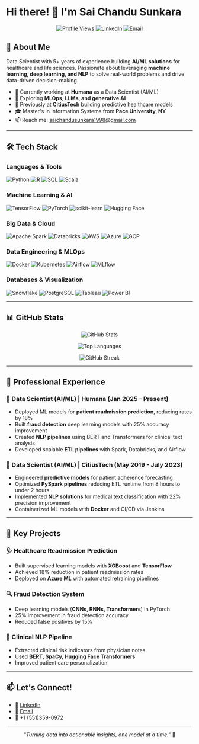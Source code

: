 # Hi there! 👋 I'm Sai Chandu Sunkara

<div align="center">
  
[![Profile Views](https://komarev.com/ghpvc/?username=YOUR_USERNAME&color=blue&style=flat-square)](https://komarev.com/ghpvc/?username=saichandu&color=blue&style=flat-square
)
[![LinkedIn](https://img.shields.io/badge/-LinkedIn-0077B5?style=flat-square&logo=LinkedIn&logoColor=white)](https://www.linkedin.com/in/sunkara-sai-chandu/)
[![Email](https://img.shields.io/badge/-Email-D14836?style=flat-square&logo=Gmail&logoColor=white)](mailto:saichandusunkara1998@gmail.com)

</div>

## 🚀 About Me

Data Scientist with 5+ years of experience building **AI/ML solutions** for healthcare and life sciences. Passionate about leveraging **machine learning, deep learning, and NLP** to solve real-world problems and drive data-driven decision-making.

- 🔭 Currently working at **Humana** as a Data Scientist (AI/ML)
- 🌱 Exploring **MLOps, LLMs, and generative AI**
- 💼 Previously at **CitiusTech** building predictive healthcare models
- 🎓 Master's in Information Systems from **Pace University, NY**
- 📫 Reach me: saichandusunkara1998@gmail.com

---

## 🛠️ Tech Stack

### Languages & Tools
![Python](https://img.shields.io/badge/-Python-3776AB?style=flat-square&logo=python&logoColor=white)
![R](https://img.shields.io/badge/-R-276DC3?style=flat-square&logo=r&logoColor=white)
![SQL](https://img.shields.io/badge/-SQL-4479A1?style=flat-square&logo=postgresql&logoColor=white)
![Scala](https://img.shields.io/badge/-Scala-DC322F?style=flat-square&logo=scala&logoColor=white)

### Machine Learning & AI
![TensorFlow](https://img.shields.io/badge/-TensorFlow-FF6F00?style=flat-square&logo=tensorflow&logoColor=white)
![PyTorch](https://img.shields.io/badge/-PyTorch-EE4C2C?style=flat-square&logo=pytorch&logoColor=white)
![scikit-learn](https://img.shields.io/badge/-scikit--learn-F7931E?style=flat-square&logo=scikit-learn&logoColor=white)
![Hugging Face](https://img.shields.io/badge/-Hugging%20Face-FFD21E?style=flat-square&logo=huggingface&logoColor=black)

### Big Data & Cloud
![Apache Spark](https://img.shields.io/badge/-Apache%20Spark-E25A1C?style=flat-square&logo=apachespark&logoColor=white)
![Databricks](https://img.shields.io/badge/-Databricks-FF3621?style=flat-square&logo=databricks&logoColor=white)
![AWS](https://img.shields.io/badge/-AWS-232F3E?style=flat-square&logo=amazon-aws&logoColor=white)
![Azure](https://img.shields.io/badge/-Azure-0078D4?style=flat-square&logo=microsoft-azure&logoColor=white)
![GCP](https://img.shields.io/badge/-GCP-4285F4?style=flat-square&logo=google-cloud&logoColor=white)

### Data Engineering & MLOps
![Docker](https://img.shields.io/badge/-Docker-2496ED?style=flat-square&logo=docker&logoColor=white)
![Kubernetes](https://img.shields.io/badge/-Kubernetes-326CE5?style=flat-square&logo=kubernetes&logoColor=white)
![Airflow](https://img.shields.io/badge/-Airflow-017CEE?style=flat-square&logo=apache-airflow&logoColor=white)
![MLflow](https://img.shields.io/badge/-MLflow-0194E2?style=flat-square&logo=mlflow&logoColor=white)

### Databases & Visualization
![Snowflake](https://img.shields.io/badge/-Snowflake-29B5E8?style=flat-square&logo=snowflake&logoColor=white)
![PostgreSQL](https://img.shields.io/badge/-PostgreSQL-336791?style=flat-square&logo=postgresql&logoColor=white)
![Tableau](https://img.shields.io/badge/-Tableau-E97627?style=flat-square&logo=tableau&logoColor=white)
![Power BI](https://img.shields.io/badge/-Power%20BI-F2C811?style=flat-square&logo=power-bi&logoColor=black)

---

## 📊 GitHub Stats

<div align="center">
  
![GitHub Stats](https://github-readme-stats.vercel.app/api?username=YOUR_USERNAME&show_icons=true&theme=tokyonight&hide_border=true)

![Top Languages](https://github-readme-stats.vercel.app/api/top-langs/?username=YOUR_USERNAME&layout=compact&theme=tokyonight&hide_border=true)

![GitHub Streak](https://github-readme-streak-stats.herokuapp.com/?user=YOUR_USERNAME&theme=tokyonight&hide_border=true)

</div>

---

## 💼 Professional Experience

### 🏥 Data Scientist (AI/ML) | Humana (Jan 2025 - Present)
- Deployed ML models for **patient readmission prediction**, reducing rates by 18%
- Built **fraud detection** deep learning models with 25% accuracy improvement
- Created **NLP pipelines** using BERT and Transformers for clinical text analysis
- Developed scalable **ETL pipelines** with Spark, Databricks, and Airflow

### 🏥 Data Scientist (AI/ML) | CitiusTech (May 2019 - July 2023)
- Engineered **predictive models** for patient adherence forecasting
- Optimized **PySpark pipelines** reducing ETL runtime from 8 hours to under 2 hours
- Implemented **NLP solutions** for medical text classification with 22% precision improvement
- Containerized ML models with **Docker** and CI/CD via Jenkins

---

## 🎯 Key Projects

### 🩺 Healthcare Readmission Prediction
- Built supervised learning models with **XGBoost** and **TensorFlow**
- Achieved 18% reduction in patient readmission rates
- Deployed on **Azure ML** with automated retraining pipelines

### 🔍 Fraud Detection System
- Deep learning models (**CNNs, RNNs, Transformers**) in PyTorch
- 25% improvement in fraud detection accuracy
- Reduced false positives by 15%

### 📝 Clinical NLP Pipeline
- Extracted clinical risk indicators from physician notes
- Used **BERT, SpaCy, Hugging Face Transformers**
- Improved patient care personalization

---

## 📫 Let's Connect!

- 💼 [LinkedIn](https://www.linkedin.com/in/sunkara-sai-chandu/)
- 📧 [Email](mailto:saichandusunkara1998@gmail.com)
- 📱 +1 (551)359-0972

---

<div align="center">
  
*"Turning data into actionable insights, one model at a time."* 🚀

</div>
